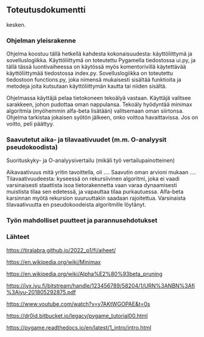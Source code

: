 ## Toteutusdokumentti

kesken.

### Ohjelman yleisrakenne

Ohjelma koostuu tällä hetkellä kahdesta kokonaisuudesta: käyttöliittymä ja sovelluslogiikka. Käyttöliittymä on toteutettu Pygamella tiedostossa ui.py, ja tällä tässä luontivaiheessa on käytössä myös komentorivillä käytettävää käyttöliittymää tiedostossa index.py. Sovelluslogiikka on toteutettu tiedostoon functions.py, joka nimensä mukaisesti sisältää funktioita ja metodeja joita kutsutaan käyttöliittymän kautta tai niiden sisältä. 

Ohjelmassa käyttäjä pelaa tietokoneen tekoälyä vastaan. Käyttäjä valitsee sarakkeen, johon pudottaa oman nappulansa. Tekoäly hyödyntää minimax algoritmia (myöhemmin alfa-beta lisätään) valitsemaan oman siirtonsa. Ohjelma tarkistaa jokaisen syötön jälkeen, onko voittoa havaittavissa. Jos on voitto, peli päättyy. 

### Saavutetut aika- ja tilavaativuudet (m.m. O-analyysit pseudokoodista)
Suorituskyky- ja O-analyysivertailu (mikäli työ vertailupainotteinen)

Aikavaativuus mitä yritin tavoittella, oli .... Saavutin oman arvioni mukaan .... 
Tilavaativuudeesta: kyseessä on rekursiivinen algoritmi, joka ei vaadi varsinaisesti staattista isoa tietorakennetta vaan varaa dynaamisesti muistista tilaa sen edetessä, ja vapauttaa tilaa purkautuessa. Alfa-beta karsinnan myötä rekursion suuruuttakin saadaan rajoitettua. Varsinaista tilavaativuutta en pseudokoodeista algoritmille löytänyt.

### Työn mahdolliset puutteet ja parannusehdotukset


### Lähteet
https://tiralabra.github.io/2022_p1/fi/aiheet/

https://en.wikipedia.org/wiki/Minimax

https://en.wikipedia.org/wiki/Alpha%E2%80%93beta_pruning

https://jyx.jyu.fi/bitstream/handle/123456789/58204/1/URN%3ANBN%3Afi%3Ajyu-201805292875.pdf

https://www.youtube.com/watch?v=y7AKtWGOPAE&t=0s

https://dr0id.bitbucket.io/legacy/pygame_tutorial00.html

https://pygame.readthedocs.io/en/latest/1_intro/intro.html